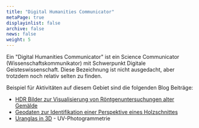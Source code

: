 ```yaml
---
title: "Digital Humanities Communicator"
metaPage: true
displayinlist: false
archive: false
news: false
weight: 5
---
```


Ein "Digital Humanities Communicator" ist ein Science Communicator (Wissenschaftskommunikator) mit Schwerpunkt Digitale Geisteswissenschaft. Diese Bezeichnung ist nicht ausgedacht, aber trotzdem noch relativ selten zu finden.

Beispiel für Aktivitäten auf diesem Gebiet sind die folgenden Blog Beiträge:

* [HDR Bilder zur Visualisierung von Röntgenuntersuchungen alter Gemälde](/post/hdr-radiography-visualisation/)
* [Geodaten zur Identifikation einer Perspektive eines Holzschnittes](/post/marmolada-woodcut/)
* [Uranglas in 3D](/post/uv-photogrammetry/) - UV-Photogrammetrie
